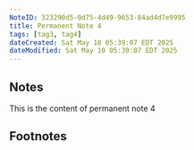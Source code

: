 ```yaml
---
NoteID: 323290d5-0d75-4d49-9653-84ad4d7e9995
title: Permanent Note 4
tags: [tag3, tag4]
dateCreated: Sat May 10 05:39:07 EDT 2025
dateModified: Sat May 10 05:39:07 EDT 2025
---
```


## Notes
This is the content of permanent note 4

## Footnotes
